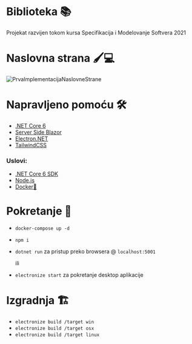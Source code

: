 # Biblioteka 📚
Projekat razvijen tokom kursa Specifikacija i Modelovanje Softvera 2021

# Naslovna strana 🖌💻
![PrvaImplementacijaNaslovneStrane](https://user-images.githubusercontent.com/16724395/121714266-f744da80-cadd-11eb-8433-7a31ae9aeee5.png)

# Napravljeno pomoću 🛠
- [.NET Core 6](https://dotnet.microsoft.com/download)
- [Server Side Blazor](https://dotnet.microsoft.com/apps/aspnet/web-apps/blazor)
- [Electron.NET](https://github.com/ElectronNET/Electron.NET)
- [TailwindCSS](https://tailwindcss.com/)

### Uslovi:
- [.NET Core 6 SDK](https://dotnet.microsoft.com/download/dotnet/6.0)
- [Node.js](https://nodejs.org/en/download/current/)
- [Docker🐳](https://www.docker.com/products/docker-desktop)
# Pokretanje 🚀

- `docker-compose up -d`
- `npm i`
- `dotnet run` za pristup preko browsera @ `localhost:5001`

  ili
- `electronize start` za pokretanje desktop aplikacije

# Izgradnja 🏗
- `electronize build /target win`
- `electronize build /target osx`
- `electronize build /target linux`


